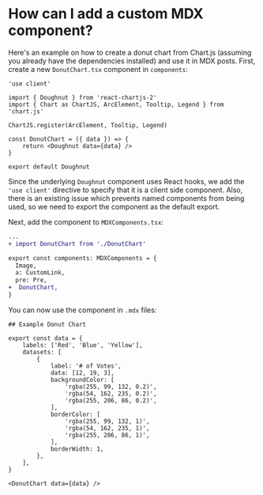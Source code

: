 # How can I add a custom MDX component?

Here's an example on how to create a donut chart from Chart.js (assuming you already have the dependencies installed) and use it in MDX posts. First, create a new `DonutChart.tsx` component in `components`:

```tsx
'use client'

import { Doughnut } from 'react-chartjs-2'
import { Chart as ChartJS, ArcElement, Tooltip, Legend } from 'chart.js'

ChartJS.register(ArcElement, Tooltip, Legend)

const DonutChart = ({ data }) => {
	return <Doughnut data={data} />
}

export default Doughnut
```

Since the underlying `Doughnut` component uses React hooks, we add the `'use client'` directive to specify that it is a client side component. Also, there is an existing issue which prevents named components from being used, so we need to export the component as the default export.

Next, add the component to `MDXComponents.tsx`:

```diff
...
+ import DonutChart from './DonutChart'

export const components: MDXComponents = {
  Image,
  a: CustomLink,
  pre: Pre,
+  DonutChart,
}
```

You can now use the component in `.mdx` files:

```mdx
## Example Donut Chart

export const data = {
	labels: ['Red', 'Blue', 'Yellow'],
	datasets: [
		{
			label: '# of Votes',
			data: [12, 19, 3],
			backgroundColor: [
				'rgba(255, 99, 132, 0.2)',
				'rgba(54, 162, 235, 0.2)',
				'rgba(255, 206, 86, 0.2)',
			],
			borderColor: [
				'rgba(255, 99, 132, 1)',
				'rgba(54, 162, 235, 1)',
				'rgba(255, 206, 86, 1)',
			],
			borderWidth: 1,
		},
	],
}

<DonutChart data={data} />
```
